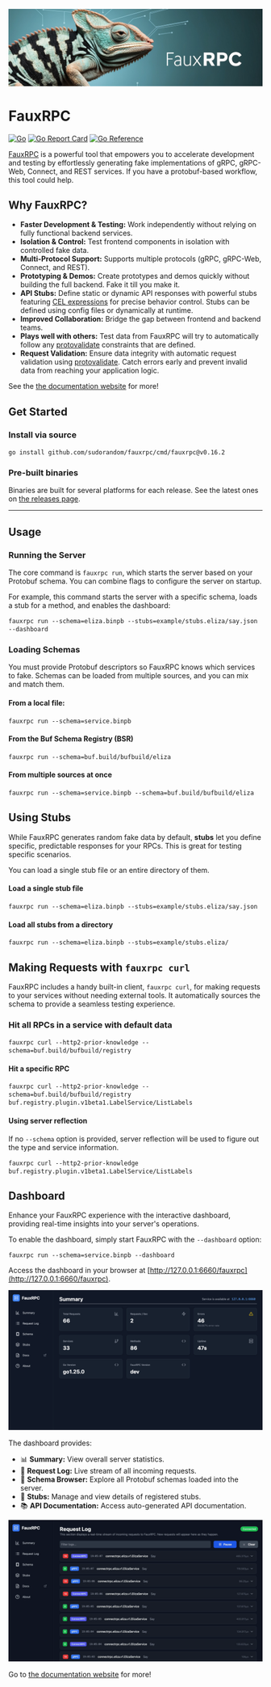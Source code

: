 ![](<assets/logo-wide.jpg>)

# FauxRPC
[![Go](https://github.com/sudorandom/fauxrpc/actions/workflows/go.yml/badge.svg)](https://github.com/sudorandom/fauxrpc/actions/workflows/go.yml) [![Go Report Card](https://goreportcard.com/badge/github.com/sudorandom/fauxrpc)](https://goreportcard.com/report/github.com/sudorandom/fauxrpc) [![Go Reference](https://pkg.go.dev/badge/github.com/sudorandom/fauxrpc.svg)](https://pkg.go.dev/github.com/sudorandom/fauxrpc)

[FauxRPC](https://fauxrpc.com) is a powerful tool that empowers you to accelerate development and testing by effortlessly generating fake implementations of gRPC, gRPC-Web, Connect, and REST services. If you have a protobuf-based workflow, this tool could help.

## Why FauxRPC?
* **Faster Development & Testing:** Work independently without relying on fully functional backend services.
* **Isolation & Control:** Test frontend components in isolation with controlled fake data.
* **Multi-Protocol Support:** Supports multiple protocols (gRPC, gRPC-Web, Connect, and REST).
* **Prototyping & Demos:** Create prototypes and demos quickly without building the full backend. Fake it till you make it.
* **API Stubs:** Define static or dynamic API responses with powerful stubs featuring [CEL expressions](https://cel.dev/) for precise behavior control. Stubs can be defined using config files or dynamically at runtime.
* **Improved Collaboration:** Bridge the gap between frontend and backend teams.
* **Plays well with others:** Test data from FauxRPC will try to automatically follow any [protovalidate](https://github.com/bufbuild/protovalidate) constraints that are defined.
* **Request Validation:** Ensure data integrity with automatic request validation using [protovalidate](https://github.com/bufbuild/protovalidate). Catch errors early and prevent invalid data from reaching your application logic.

See the [the documentation website](https://fauxrpc.com) for more!

## Get Started

### Install via source
```
go install github.com/sudorandom/fauxrpc/cmd/fauxrpc@v0.16.2
```

### Pre-built binaries
Binaries are built for several platforms for each release. See the latest ones on [the releases page](https://github.com/sudorandom/fauxrpc/releases/latest).

--------------

## Usage

### Running the Server

The core command is `fauxrpc run`, which starts the server based on your Protobuf schema. You can combine flags to configure the server on startup.

For example, this command starts the server with a specific schema, loads a stub for a method, and enables the dashboard:

```shell
fauxrpc run --schema=eliza.binpb --stubs=example/stubs.eliza/say.json --dashboard
```

### Loading Schemas

You must provide Protobuf descriptors so FauxRPC knows which services to fake. Schemas can be loaded from multiple sources, and you can mix and match them.

#### From a local file:

```shell
fauxrpc run --schema=service.binpb
```

#### From the Buf Schema Registry (BSR)

```shell
fauxrpc run --schema=buf.build/bufbuild/eliza
```

#### From multiple sources at once
```shell
fauxrpc run --schema=service.binpb --schema=buf.build/bufbuild/eliza
```

## Using Stubs

While FauxRPC generates random fake data by default, **stubs** let you define specific, predictable responses for your RPCs. This is great for testing specific scenarios.

You can load a single stub file or an entire directory of them.

#### Load a single stub file

```shell
fauxrpc run --schema=eliza.binpb --stubs=example/stubs.eliza/say.json
```

#### Load all stubs from a directory
```shell
fauxrpc run --schema=eliza.binpb --stubs=example/stubs.eliza/
```

## Making Requests with `fauxrpc curl`

FauxRPC includes a handy built-in client, `fauxrpc curl`, for making requests to your services without needing external tools. It automatically sources the schema to provide a seamless testing experience.

### Hit all RPCs in a service with default data

```shell
fauxrpc curl --http2-prior-knowledge --schema=buf.build/bufbuild/registry
```

#### Hit a specific RPC

```shell
fauxrpc curl --http2-prior-knowledge --schema=buf.build/bufbuild/registry buf.registry.plugin.v1beta1.LabelService/ListLabels
```

#### Using server reflection

If no `--schema` option is provided, server reflection will be used to figure out the type and service information.

```shell
fauxrpc curl --http2-prior-knowledge buf.registry.plugin.v1beta1.LabelService/ListLabels
```

## Dashboard
Enhance your FauxRPC experience with the interactive dashboard, providing real-time insights into your server's operations.

To enable the dashboard, simply start FauxRPC with the `--dashboard` option:

```
fauxrpc run --schema=service.binpb --dashboard
```

Access the dashboard in your browser at [http://127.0.0.1:6660/fauxrpc](http://127.0.0.1:6660/fauxrpc).

![](<assets/dashboard.png>)

The dashboard provides:
*   📊 **Summary:** View overall server statistics.
*   📜 **Request Log:** Live stream of all incoming requests.
*   📁 **Schema Browser:** Explore all Protobuf schemas loaded into the server.
*   🔌 **Stubs:** Manage and view details of registered stubs.
*   📚 **API Documentation:** Access auto-generated API documentation.

![](<assets/dashboard-event-log.gif>)

Go to [the documentation website](https://fauxrpc.com) for more!
